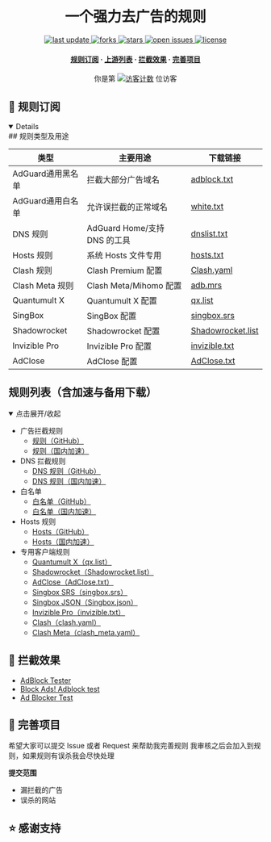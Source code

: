 <div align="center">
<h1 align="center"><br>一个强力去广告的规则</h1>
<p>
  <a href="https://github.com/qq5460168/666">
    <img src="https://img.shields.io/github/last-commit/qq5460168/666?style=flat-square" alt="last update" />
  </a>
  <a href="https://github.com/qq5460168/666">
    <img src="https://img.shields.io/github/forks/qq5460168/666?style=flat-square" alt="forks" />
  </a>
  <a href="https://github.com/qq5460168/666">
    <img src="https://img.shields.io/github/stars/qq5460168/666?style=flat-square" alt="stars" />
  </a>
  <a href="https://github.com/qq5460168/666/issues/">
    <img src="https://img.shields.io/github/issues/qq5460168/666?style=flat-square" alt="open issues" />
  </a>
  <a href="https://github.com/qq5460168/666">
    <img src="https://img.shields.io/github/license/qq5460168/666?style=flat-square" alt="license" />
  </a>
</p>

<h4>
    <a href="#a">规则订阅</a>
  <span> · </span>
    <a href="#b">上游列表</a>
  <span> · </span>
    <a href="#c">拦截效果</a>
  <span> · </span>
    <a href="#d">完善项目</a>
  </h4>

</div>

<div align="center">
你是第 <a href="https://github.com/qq5460168/666"><img src="https://profile-counter.glitch.me/qq5460168-666/count.svg" alt="访客计数" /></a> 位访客
</div>
<h2 id="a">🎯 规则订阅</h2>


<details open>
## 规则类型及用途

| 类型             | 主要用途                       | 下载链接                                                                            |
|------------------|------------------------------|-------------------------------------------------------------------------------------|
| AdGuard通用黑名单       | 拦截大部分广告域名             | [adblock.txt](https://raw.githubusercontent.com/qq5460168/EasyAds/refs/heads/main/adblock.txt)     |
| AdGuard通用白名单       | 允许误拦截的正常域名           | [white.txt](https://raw.githubusercontent.com/qq5460168/EasyAds/refs/heads/main/allow.txt)     |
| DNS 规则         | AdGuard Home/支持 DNS 的工具   | [dnslist.txt](https://raw.githubusercontent.com/qq5460168/EasyAds/refs/heads/main/dns.txt)   |
| Hosts 规则       | 系统 Hosts 文件专用            | [hosts.txt](https://raw.githubusercontent.com/qq5460168/EasyAds/refs/heads/main/hosts.txt)       |
| Clash 规则       | Clash Premium 配置             | [Clash.yaml](https://raw.githubusercontent.com/qq5460168/EasyAds/refs/heads/main/Clash.yaml) |
| Clash Meta 规则  | Clash Meta/Mihomo 配置         | [adb.mrs](https://raw.githubusercontent.com/qq5460168/EasyAds/refs/heads/main/adb.mrs) |
| Quantumult X     | Quantumult X 配置              | [qx.list](https://raw.githubusercontent.com/qq5460168/EasyAds/refs/heads/main/qx.list)           |
| SingBox          | SingBox 配置                   | [singbox.srs](https://raw.githubusercontent.com/qq5460168/EasyAds/refs/heads/main/Singbox.srs)   |
| Shadowrocket     | Shadowrocket 配置              | [Shadowrocket.list](https://raw.githubusercontent.com/qq5460168/EasyAds/refs/heads/main/Shadowrocket.conf) |
| Invizible Pro    | Invizible Pro 配置             | [invizible.txt](https://raw.githubusercontent.com/qq5460168/EasyAds/refs/heads/main/invizible.txt) |
| AdClose          | AdClose 配置                   | [AdClose.txt](https://raw.githubusercontent.com/qq5460168/EasyAds/refs/heads/main/AdClose.rule)   |


## 规则列表（含加速与备用下载）

<details open>
<summary>点击展开/收起</summary>

- 广告拦截规则  
  - [规则（GitHub）](https://raw.githubusercontent.com/qq5460168/EasyAds/refs/heads/main/rules.txt)
  - [规则（国内加速）](https://ghproxy.net/https://raw.githubusercontent.com/qq5460168/EasyAds/refs/heads/main/rules.txt)
- DNS 拦截规则  
  - [DNS 规则（GitHub）](https://raw.githubusercontent.com/qq5460168/EasyAds/refs/heads/main/dns.txt)
  - [DNS 规则（国内加速）](https://ghp.ci/https://raw.githubusercontent.com/qq5460168/EasyAds/refs/heads/main/dns.txt)
- 白名单  
  - [白名单（GitHub）](https://raw.githubusercontent.com/qq5460168/EasyAds/refs/heads/main/allow.txt)
  - [白名单（国内加速）](https://ghp.ci/https://raw.githubusercontent.com/qq5460168/EasyAds/refs/heads/main/allow.txt)
- Hosts 规则  
  - [Hosts（GitHub）](https://raw.githubusercontent.com/qq5460168/EasyAds/refs/heads/main/hosts.txt)
  - [Hosts（国内加速）](https://ghproxy.net/https://raw.githubusercontent.com/qq5460168/EasyAds/refs/heads/main/hosts.txt)
- 专用客户端规则  
  - [Quantumult X（qx.list）](https://raw.githubusercontent.com/qq5460168/EasyAds/refs/heads/main/qx.list)
  - [Shadowrocket（Shadowrocket.list）](https://raw.githubusercontent.com/qq5460168/EasyAds/refs/heads/main/Shadowrocket.list)
  - [AdClose（AdClose.txt）](https://raw.githubusercontent.com/qq5460168/EasyAds/refs/heads/main/AdClose.txt)
  - [Singbox SRS（singbox.srs）](https://raw.githubusercontent.com/qq5460168/EasyAds/refs/heads/main/singbox.srs)
  - [Singbox JSON（Singbox.json）](https://raw.githubusercontent.com/qq5460168/EasyAds/refs/heads/main/Singbox.json)
  - [Invizible Pro（invizible.txt）](https://raw.githubusercontent.com/qq5460168/EasyAds/refs/heads/main/invizible.txt)
  - [Clash（clash.yaml）](https://raw.githubusercontent.com/qq5460168/EasyAds/refs/heads/main/clash.yaml)
  - [Clash Meta（clash_meta.yaml）](https://raw.githubusercontent.com/qq5460168/EasyAds/refs/heads/main/clash_meta.yaml)

</details>
</details>

<h2 id="c">🚫 拦截效果</h2>

- [AdBlock Tester](https://adblock-tester.com)
- [Block Ads! Adblock test](https://blockads.fivefilters.org/)
- [Ad Blocker Test](https://d3ward.github.io/toolz/adblock.html)

<h2 id="d">💬 完善项目</h2>

希望大家可以提交 Issue 或者 Request 来帮助我完善规则 我审核之后会加入到规则，如果规则有误杀我会尽快处理

**提交范围**

- 漏拦截的广告
- 误杀的网站

## ⭐ 感谢支持


